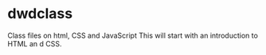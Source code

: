 # dwdclass
Class files on html, CSS and JavaScript
This will start with an introduction to HTML an d CSS.
